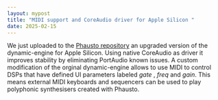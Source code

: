 ```yaml
---
layout: mypost
title: "MIDI support and CoreAudio driver for Apple Silicon "
date: 2025-02-15
---
```

We just uploaded to the [Phausto repository](https://github.com/lucretiomsp/phausto) an upgraded version of the dynamic-engine for Apple Silicon. 
Using native CoreAudio as driver it improves stability by eliminating PortAudio known issues.
A custom modification of the orginal dynamic-engine allows to use MIDI to control DSPs that have defined UI parameters labeled *gate* , *freq* and *gain*.
This means external MIDI keyboards and sequencers can be used to play polyphonic synthesisers created with Phausto.
